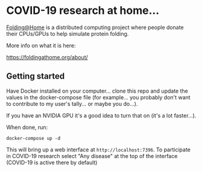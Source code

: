 # COVID-19 research at home...

[Folding@Home](https://foldingathome.org/) is a distributed computing project where people donate their CPUs/GPUs to help simulate protein folding.

More info on what it is here:

https://foldingathome.org/about/

## Getting started

Have Docker installed on your computer... clone this repo and update the values in the docker-compose file (for example... you probably don't want to contribute to my user's tally... or maybe you do...).

If you have an NVIDIA GPU it's a good idea to turn that on (it's a lot faster...).

When done, run:

`docker-compose up -d`

This will bring up a web interface at `http://localhost:7396`.  To participate in COVID-19 research select "Any disease" at the top of the interface (COVID-19 is active there by default)